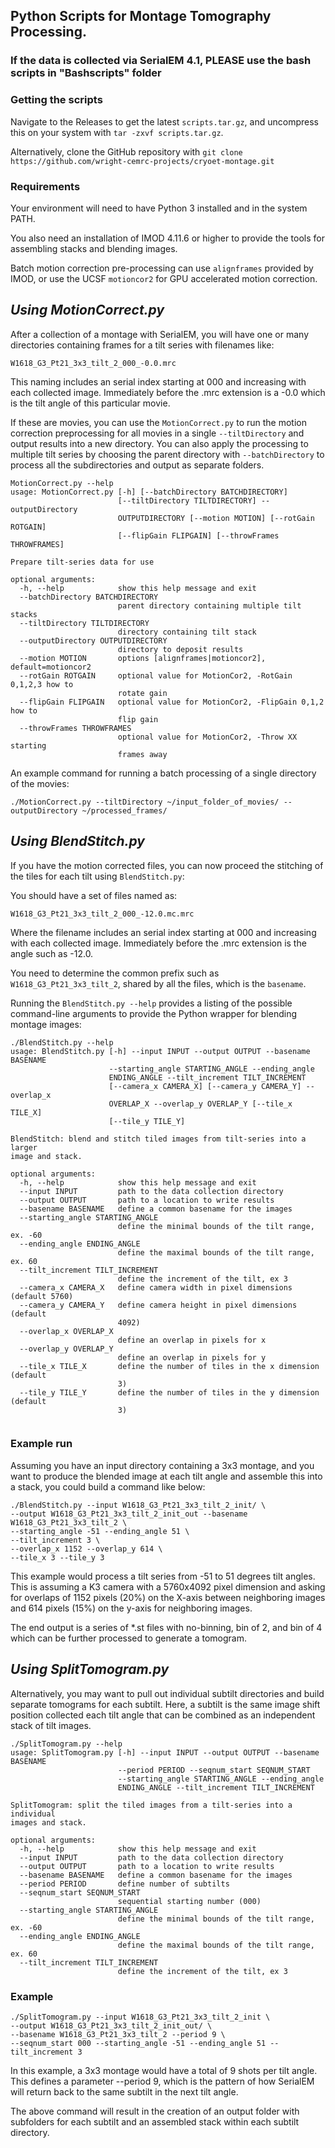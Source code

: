## Python Scripts for Montage Tomography Processing.
### If the data is collected via SerialEM 4.1, PLEASE use the bash scripts in "Bashscripts" folder
### Getting the scripts

Navigate to the Releases to get the latest `scripts.tar.gz`, and uncompress this on your system with `tar -zxvf scripts.tar.gz`.

Alternatively, clone the GitHub repository with `git clone https://github.com/wright-cemrc-projects/cryoet-montage.git`

### Requirements
Your environment will need to have Python 3 installed and in the system PATH.

You also need an installation of IMOD 4.11.6 or higher to provide the tools for assembling stacks and blending images.

Batch motion correction pre-processing can use `alignframes` provided by IMOD, or use the UCSF `motioncor2` for GPU accelerated motion correction.

## *Using MotionCorrect.py*
After a collection of a montage with SerialEM, you will have one or many directories containing frames for a tilt series with filenames like:

`W1618_G3_Pt21_3x3_tilt_2_000_-0.0.mrc`

This naming includes an serial index starting at 000 and increasing with each collected image. Immediately before the .mrc extension is a -0.0 which is the tilt angle of this particular movie.

If these are movies, you can use the `MotionCorrect.py` to run the motion correction preprocessing for all movies in a single `--tiltDirectory` and output results into a new directory. You can also apply the processing to multiple tilt series by choosing the parent directory with `--batchDirectory` to process all the subdirectories and output as separate folders.

```
MotionCorrect.py --help
usage: MotionCorrect.py [-h] [--batchDirectory BATCHDIRECTORY]
                        [--tiltDirectory TILTDIRECTORY] --outputDirectory
                        OUTPUTDIRECTORY [--motion MOTION] [--rotGain ROTGAIN]
                        [--flipGain FLIPGAIN] [--throwFrames THROWFRAMES]

Prepare tilt-series data for use

optional arguments:
  -h, --help            show this help message and exit
  --batchDirectory BATCHDIRECTORY
                        parent directory containing multiple tilt stacks
  --tiltDirectory TILTDIRECTORY
                        directory containing tilt stack
  --outputDirectory OUTPUTDIRECTORY
                        directory to deposit results
  --motion MOTION       options [alignframes|motioncor2], default=motioncor2
  --rotGain ROTGAIN     optional value for MotionCor2, -RotGain 0,1,2,3 how to
                        rotate gain
  --flipGain FLIPGAIN   optional value for MotionCor2, -FlipGain 0,1,2 how to
                        flip gain
  --throwFrames THROWFRAMES
                        optional value for MotionCor2, -Throw XX starting
                        frames away
```

An example command for running a batch processing of a single directory of the movies:

```
./MotionCorrect.py --tiltDirectory ~/input_folder_of_movies/ --outputDirectory ~/processed_frames/
```

## *Using BlendStitch.py*
If you have the motion corrected files, you can now proceed the stitching of the tiles for each tilt using `BlendStitch.py`:

You should have a set of files named as:

`W1618_G3_Pt21_3x3_tilt_2_000_-12.0.mc.mrc`

Where the filename includes an serial index starting at 000 and increasing with each collected image. Immediately before the .mrc extension is the angle such as -12.0.

You need to determine the common prefix such as `W1618_G3_Pt21_3x3_tilt_2`, shared by all the files, which is the `basename`.

Running the `BlendStitch.py --help` provides a listing of the possible command-line arguments to provide the Python wrapper for blending montage images:

```
./BlendStitch.py --help
usage: BlendStitch.py [-h] --input INPUT --output OUTPUT --basename BASENAME
                      --starting_angle STARTING_ANGLE --ending_angle
                      ENDING_ANGLE --tilt_increment TILT_INCREMENT
                      [--camera_x CAMERA_X] [--camera_y CAMERA_Y] --overlap_x
                      OVERLAP_X --overlap_y OVERLAP_Y [--tile_x TILE_X]
                      [--tile_y TILE_Y]

BlendStitch: blend and stitch tiled images from tilt-series into a larger
image and stack.

optional arguments:
  -h, --help            show this help message and exit
  --input INPUT         path to the data collection directory
  --output OUTPUT       path to a location to write results
  --basename BASENAME   define a common basename for the images
  --starting_angle STARTING_ANGLE
                        define the minimal bounds of the tilt range, ex. -60
  --ending_angle ENDING_ANGLE
                        define the maximal bounds of the tilt range, ex. 60
  --tilt_increment TILT_INCREMENT
                        define the increment of the tilt, ex 3
  --camera_x CAMERA_X   define camera width in pixel dimensions (default 5760)
  --camera_y CAMERA_Y   define camera height in pixel dimensions (default
                        4092)
  --overlap_x OVERLAP_X
                        define an overlap in pixels for x
  --overlap_y OVERLAP_Y
                        define an overlap in pixels for y
  --tile_x TILE_X       define the number of tiles in the x dimension (default
                        3)
  --tile_y TILE_Y       define the number of tiles in the y dimension (default
                        3)


```

### Example run

Assuming you have an input directory containing a 3x3 montage, and you want to produce the blended image at each tilt angle and assemble this into a stack, you could build a command like below:

```
./BlendStitch.py --input W1618_G3_Pt21_3x3_tilt_2_init/ \ 
--output W1618_G3_Pt21_3x3_tilt_2_init_out --basename W1618_G3_Pt21_3x3_tilt_2 \
--starting_angle -51 --ending_angle 51 \
--tilt_increment 3 \
--overlap_x 1152 --overlap_y 614 \
--tile_x 3 --tile_y 3
```

This example would process a tilt series from -51 to 51 degrees tilt angles. This is assuming a K3 camera with a 5760x4092 pixel dimension and asking for overlaps of 1152 pixels (20%) on the X-axis between neighboring images and 614 pixels (15%) on the y-axis for neighboring images.

The end output is a series of *.st files with no-binning, bin of 2, and bin of 4 which can be further processed to generate a tomogram.

## *Using SplitTomogram.py*

Alternatively, you may want to pull out individual subtilt directories and build separate tomograms for each subtilt. Here, a subtilt is the same image shift position collected each tilt angle that can be combined as an independent stack of tilt images.

```
./SplitTomogram.py --help
usage: SplitTomogram.py [-h] --input INPUT --output OUTPUT --basename BASENAME
                        --period PERIOD --seqnum_start SEQNUM_START
                        --starting_angle STARTING_ANGLE --ending_angle
                        ENDING_ANGLE --tilt_increment TILT_INCREMENT

SplitTomogram: split the tiled images from a tilt-series into a individual
images and stack.

optional arguments:
  -h, --help            show this help message and exit
  --input INPUT         path to the data collection directory
  --output OUTPUT       path to a location to write results
  --basename BASENAME   define a common basename for the images
  --period PERIOD       define number of subtilts
  --seqnum_start SEQNUM_START
                        sequential starting number (000)
  --starting_angle STARTING_ANGLE
                        define the minimal bounds of the tilt range, ex. -60
  --ending_angle ENDING_ANGLE
                        define the maximal bounds of the tilt range, ex. 60
  --tilt_increment TILT_INCREMENT
                        define the increment of the tilt, ex 3
```

### Example

```
./SplitTomogram.py --input W1618_G3_Pt21_3x3_tilt_2_init \
--output W1618_G3_Pt21_3x3_tilt_2_init_out/ \
--basename W1618_G3_Pt21_3x3_tilt_2 --period 9 \
--seqnum_start 000 --starting_angle -51 --ending_angle 51 --tilt_increment 3
```

In this example, a 3x3 montage would have a total of 9 shots per tilt angle. This defines a parameter --period 9, which is the pattern of how SerialEM will return back to the same subtilt in the next tilt angle.

The above command will result in the creation of an output folder with subfolders for each subtilt and an assembled stack within each subtilt directory.
